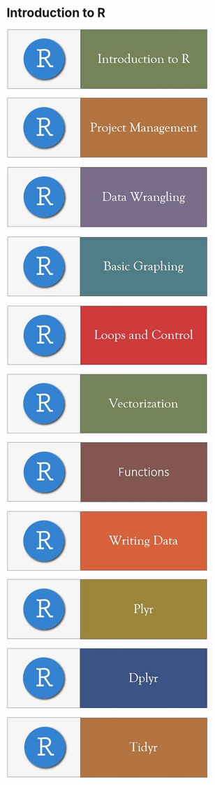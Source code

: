 # Introduction to R

[![Getting Started](../fig/module_1_header.jpg)](https://github.com/mydatastory/r_intro_class/blob/master/_episodes_html/module_1_main.md)

[![Project Mgmt](../fig/module_5_header.jpg)](https://rawcdn.githack.com/mydatastory/r_intro_class/19d5d84e658e9195549a6512a04302b4d8d97622/_episodes_html/project_intro.html)

[![Data Wrangling](../fig/module_2_header.jpg)](https://github.com/mydatastory/r_intro_class/blob/master/_episodes_html/module_2_main.md)

[![Basic Graphs](../fig/module_3_header.jpg)](https://github.com/mydatastory/r_intro_class/blob/master/_episodes_html/module_3_main.md)

[![Loops & Control](../fig/module_4_header.jpg)](https://rawcdn.githack.com/mydatastory/r_intro_class/9a30f2c91e4819aa58296a78258545f2325df8ef/_episodes_html/control_flow.html)

[![Vectorization](../fig/module_6_header.jpg)](https://rawcdn.githack.com/mydatastory/r_intro_class/f5b285a9a3fe4ab5760f7124dbf6210390355ffe/_episodes_html/vectorization.html)

[![Functions](../fig/module_7_header.jpg)](https://rawcdn.githack.com/mydatastory/r_intro_class/0d56a5a7e093b38bbd253ee4eb74965a259b643e/_episodes_html/functions.html)

[![Writing Data](../fig/module_8_header.jpg)](https://rawcdn.githack.com/mydatastory/r_intro_class/a779bcd860668702b6bd6b2d4c4f2acb906d13dc/_episodes_html/writing_data.html)

[![Plyr](../fig/module_9_header.jpg)](https://rawcdn.githack.com/mydatastory/r_intro_class/0c5017c5a253c534b875ec1605f2f29b0bd460a2/_episodes_html/plyr.html)

[![Dplyr](../fig/module_10_header.jpg)](https://rawcdn.githack.com/mydatastory/r_intro_class/5323c77d6d1df085116dfb321f3032f930a06d3b/_episodes_html/dplyr.html)

[![Tidyr](../fig/module_11_header.jpg)](https://rawcdn.githack.com/mydatastory/r_intro_class/66970d981f45f10f4657be02b51ccde843e3a2f8/_episodes_html/tidyr.html)

